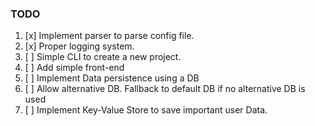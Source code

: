 ### TODO
1. [x] Implement parser to parse config file.
2. [x] Proper logging system.
3. [ ] Simple CLI to create a new project.
4. [ ] Add simple front-end
5. [ ] Implement Data persistence using a DB
6. [ ] Allow alternative DB. Fallback to default DB if no alternative DB is used
7. [ ] Implement Key-Value Store to save important user Data.